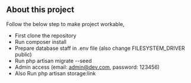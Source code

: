 ## About this project

Follow the below step to make project workable,

-   First clone the repository
-   Run composer install
-   Prepare database staff in .env file (also change FILESYSTEM_DRIVER public)
-   Run php artisan migrate --seed
-   Admin access (email: admin@dev.com, password: 123456)
-   Also Run php artisan storage:link

